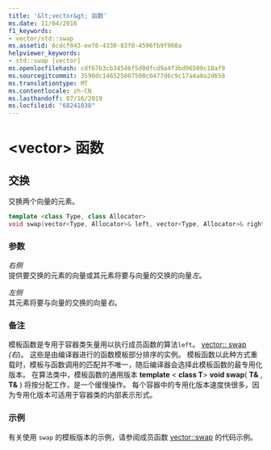 ```yaml
---
title: '&lt;vector&gt; 函数'
ms.date: 11/04/2016
f1_keywords:
- vector/std::swap
ms.assetid: 6cdcf043-eef6-4330-83f0-4596fb9f968a
helpviewer_keywords:
- std::swap [vector]
ms.openlocfilehash: cdf67b3cb34546f5d0dfcd9a4f3bd96500c18af9
ms.sourcegitcommit: 3590dc146525807500c0477d6c9c17a4a8a2d658
ms.translationtype: MT
ms.contentlocale: zh-CN
ms.lasthandoff: 07/16/2019
ms.locfileid: "68241038"
---
```

# <a name="ltvectorgt-functions"></a>&lt;vector&gt; 函数

## <a name="swap"></a> 交换

交换两个向量的元素。

```cpp
template <class Type, class Allocator>
void swap(vector<Type, Allocator>& left, vector<Type, Allocator>& right);
```

### <a name="parameters"></a>参数

*右侧*\
提供要交换的元素的向量或其元素将要与向量的交换的向量*左*。

*左侧*\
其元素将要与向量的交换的向量*右*。

### <a name="remarks"></a>备注

模板函数是专用于容器类矢量用以执行成员函数的算法`left`。 [vector:: swap](../standard-library/vector-class.md) *(右*)。 这些是由编译器进行的函数模板部分排序的实例。 模板函数以此种方式重载时，模板与函数调用的匹配并不唯一，随后编译器会选择此模板函数的最专用化版本。 在算法类中，模板函数的通用版本 **template** \< **class T**> **void swap**( **T&** , **T&** ) 将按分配工作，是一个缓慢操作。 每个容器中的专用化版本速度快很多，因为专用化版本可适用于容器类的内部表示形式。

### <a name="example"></a>示例

有关使用 `swap` 的模板版本的示例，请参阅成员函数 [vector::swap](../standard-library/vector-class.md) 的代码示例。
